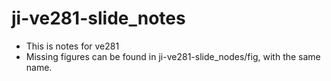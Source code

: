 # ji-ve281-slide_notes
* This is notes for ve281
* Missing figures can be found in ji-ve281-slide_nodes/fig, with the same name.
